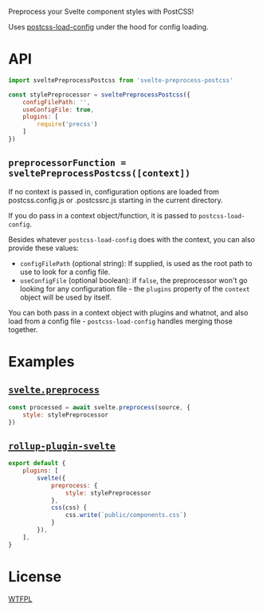 Preprocess your Svelte component styles with PostCSS!

Uses [postcss-load-config](https://github.com/michael-ciniawsky/postcss-load-config) under the hood for config loading.

# API

```js
import sveltePreprocessPostcss from 'svelte-preprocess-postcss'

const stylePreprocessor = sveltePreprocessPostcss({
	configFilePath: '',
	useConfigFile: true,
	plugins: [
		require('precss')
	]
})
```

## `preprocessorFunction = sveltePreprocessPostcss([context])`

If no context is passed in, configuration options are loaded from postcss.config.js or .postcssrc.js starting in the current directory.

If you do pass in a context object/function, it is passed to `postcss-load-config`.

Besides whatever `postcss-load-config` does with the context, you can also provide these values:

- `configFilePath` (optional string): If supplied, is used as the root path to use to look for a config file.
- `useConfigFile` (optional boolean): if `false`, the preprocessor won't go looking for any configuration file - the `plugins` property of the `context` object will be used by itself.

You can both pass in a context object with plugins and whatnot, and also load from a config file - `postcss-load-config` handles merging those together.

# Examples

## [`svelte.preprocess`](https://github.com/sveltejs/svelte/#preprocessor-options)

```js
const processed = await svelte.preprocess(source, {
	style: stylePreprocessor
})
```

## [`rollup-plugin-svelte`](https://github.com/rollup/rollup-plugin-svelte)

```js
export default {
	plugins: [
		svelte({
			preprocess: {
				style: stylePreprocessor
			},
			css(css) {
				css.write(`public/components.css`)
			}
		}),
	],
}
```

# License

[WTFPL](http://wtfpl2.com)
